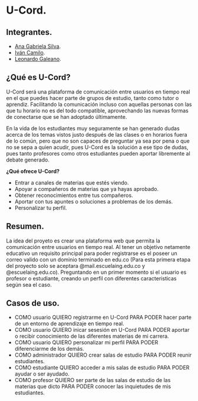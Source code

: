 # **U-Cord.**

## Integrantes.

- [Ana Gabriela Silva](https://github.com/gabrielaasilva).
- [Iván Camilo](https://github.com/Rincon10).
- [Leonardo Galeano](https://github.com/Ersocaut).

## ¿Qué es **U-Cord**?

U-Cord será una plataforma de comunicación entre usuarios en tiempo real en el que puedes hacer parte de grupos de estudio, tanto como tutor o aprendiz.
Facilitando la comunicación incluso con aquellas personas con las que tu horario no es del todo compatible, aprovechando las nuevas formas de conectarse que se han adoptado últimamente.

En la vida de los estudiantes muy seguramente se han generado dudas acerca de los temas vistos justo después de las clases o en horarios fuera de lo común, pero que no son capaces de preguntar ya sea por pena o que no se sepa a quien acudir, pues U-Cord es la solución a ese tipo de dudas, pues tanto profesores como otros estudiantes pueden aportar libremente al debate generado.

**¿Qué ofrece U-Cord?**

- Entrar a canales de materias que estés viendo.
- Apoyar a compañeros de materias que ya hayas aprobado.
- Obtener reconocimientos entre tus compañeros.
- Aportar con tus apuntes o soluciones a problemas de los demás.
- Personalizar tu perfil.

## Resumen.

La idea del proyeto es crear una plataforma web que permita la comunicación entre usuarios en tiempo real.
Al tener un objetivo netamente educativo un requisito principal para poder registrarse es el poseer un correo valido con un dominio terminado en edu.co (Para esta primera etapa del proyecto solo se aceptara @mail.escuelaing.edu.co y @escuelaing.edu.co).
Preguntando en un primer momento si el usuario es profesor o estudiante, creando un perfil con diferentes caracteristicas según sea el caso.

## Casos de uso.

- COMO usuario QUIERO registrarme en U-Cord PARA PODER hacer parte de un entorno de aprendizaje en tiempo real.
- COMO usuario QUIERO inicar sesesión en U-Cord PARA PODER aportar o recibir conocimiento de las diferentes materias de mi carrera.
- COMO usuario QUIERO personalizar mi perfil PARA PODER diferenciarme de los demás.
- COMO administrador QUIERO crear salas de estudio PARA PODER reunir estudiantes.
- COMO estudiante QUIERO acceder a mis salas de estudio PARA PODER ayudar o ser ayudado.
- COMO profesor QUIERO ser parte de las salas de estudio de las materias que dicto PARA PODER conocer las inquietudes de mis estudiantes.
